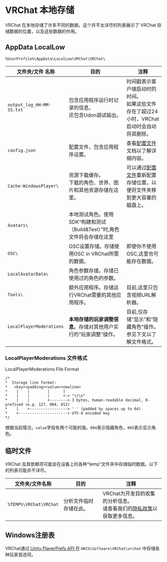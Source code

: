 # VRChat 本地存储

VRChat 在本地存储了许多不同的数据。这个并不太详尽的列表展示了 VRChat 存储数据的位置，以及这些数据的作用。

## AppData LocalLow

`%UserProfile%\AppData\LocalLow\VRChat\VRChat\`

文件夹/文件 名称 | 目的 | 注释 |
-- | -- | --
`output_log_HH-MM-SS.txt` | 包含应用程序运行时记录的信息。<br>还包含Udon调试输出。 | 时间戳表示客户端启动时的时间。<br>如果这些文件存在了超过24小时，VRChat启动时会自动将其删除。
`config.json` | 配置文件，包含应用程序设置。 | 查看[配置文件](#)文档以了解详细内容。
`Cache-WindowsPlayer\` | 资源下载缓存。<br>下载的角色、世界、图片和其他资源存储在这里。 | 可以通过[配置文件](#)重新配置存储位置，以便将文件夹移到更大容量的磁盘上。
`Avatars\` | 本地测试角色。使用SDK“构建和测试（Build\&Test）”时,角色文件将会存储在这里
`OSC\` | OSC设置存储。存储使用OSC in VRChat所需的数据。 | 即使你不使用OSC,这里也可能存在数据。
`LocalAvatarData\` | 角色参数存储。存储已使用过的角色的参数。
`Tools\` | 额外应用程序。存储运行VRChat需要的其他应用程序。 | 目前,这里只包含视频URL解析器。
`LocalPlayerModerations` | **本地存储的玩家调整信息**。存储对其他用户实行的“玩家调整”操作。 | 目前,仅存储“显示”和“隐藏角色”操作。<br>参见下文以了解文件格式。

### LocalPlayerModerations 文件格式

LocalPlayerModerations File Format
```
/*
*  Storage line format:
*   <key><padding><value><newline>
*    |    |        |      |
*    |    |        |      +-> "\r\n"
*    |    |        +--------> 3 bytes, human-readable decimal, 0-prefixed (e.g. 127, 004, 012)
*    |    +-----------------> ' ' (padded by spaces up to 64)
*    +----------------------> UTF-8 encoded key
*/
```

根据当前情况，`value`字段有两个可能的值。`004`表示隐藏角色，`005`表示显示角色。

## 临时文件

VRChat 及其依赖项可能会在设备上的各种“temp”文件夹中存储临时数据。以下的列表可能并不详尽。

| 文件夹/文件名称 | 目的 | 注释 |
| - | - | - |
| `%TEMP%\VRChat\VRChat` | 分析文件临时存储在此。 | VRChat为开发目的收集的分析信息。<br>请查看我们的[隐私政策](https://hello.vrchat.com/privacy)以获取更多信息。 |

## Windows注册表

VRChat通过[ Unity PlayerPrefs API ](https://docs.unity3d.com/2019.4/Documentation/ScriptReference/PlayerPrefs.html)在 `HKCU\Software\VRChat\vrchat` 中存储各种玩家首选项。
